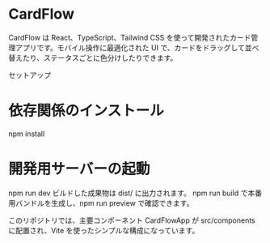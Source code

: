 # **CardFlow**
CardFlow は React、TypeScript、Tailwind CSS を使って開発されたカード管理アプリです。モバイル操作に最適化された UI で、カードをドラッグして並べ替えたり、ステータスごとに色分けしたりできます。

セットアップ
# 依存関係のインストール
npm install

# 開発用サーバーの起動
npm run dev
ビルドした成果物は dist/ に出力されます。
npm run build で本番用バンドルを生成し、npm run preview で確認できます。

このリポジトリでは、主要コンポーネント CardFlowApp が src/components に配置され、Vite を使ったシンプルな構成になっています。


